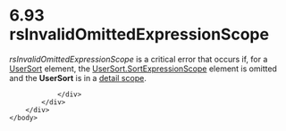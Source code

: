 <html dir="LTR" xmlns:mshelp="http://msdn.microsoft.com/mshelp" xmlns:ddue="http://ddue.schemas.microsoft.com/authoring/2003/5" xmlns:xlink="http://www.w3.org/1999/xlink" xmlns:tool="http://www.microsoft.com/tooltip">
    <head>
        <meta http-equiv="Content-Type" content="text/html; CHARSET=utf-8"></meta>
        <meta name="save" content="history"></meta>
        <title>6.93 rsInvalidOmittedExpressionScope</title>
        <xml>
            <mshelp:toctitle title="6.93 rsInvalidOmittedExpressionScope"></mshelp:toctitle>
            <mshelp:rltitle title="[MS-RDL]: rsInvalidOmittedExpressionScope"></mshelp:rltitle>
            <mshelp:keyword index="A" term="97bf293c-6466-404d-97e8-2e0416ff3f90"></mshelp:keyword>
            <mshelp:attr name="DCSext.ContentType" value="open specification"></mshelp:attr>
            <mshelp:attr name="AssetID" value="97bf293c-6466-404d-97e8-2e0416ff3f90"></mshelp:attr>
            <mshelp:attr name="TopicType" value="kbRef"></mshelp:attr>
            <mshelp:attr name="DCSext.Title" value="[MS-RDL]: rsInvalidOmittedExpressionScope" />
        </xml>
    </head>
    <body>
        <div id="header">
            <h1 class="heading">6.93 rsInvalidOmittedExpressionScope</h1>
        </div>
        <div id="mainSection">
            <div id="mainBody">
                <div id="allHistory" class="saveHistory"></div>
                <div id="sectionSection0" class="section" name="collapseableSection">
                    

<p><i>rsInvalidOmittedExpressionScope</i> is a critical error
that occurs if, for a <a href="8d0e03d6-924a-4c95-a22d-496f6ae645ef.md">UserSort</a>
element, the <a href="9add045a-b92a-4ba0-9581-d22c78f05e6c.md">UserSort.SortExpressionScope</a>
element is omitted and the <b>UserSort</b> is in a <a href="b2482b3f-74ab-4ca8-a9e5-c07955011743.md#gt_51d11656-8ba1-48ae-9d94-de3850870141">detail scope</a>.</p>


                </div>
            </div>
        </div>
    </body>
</html>